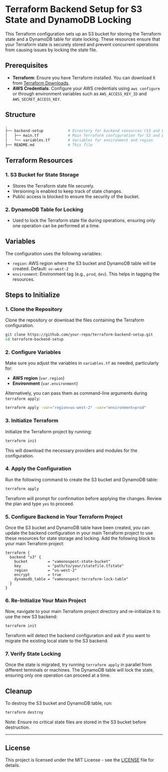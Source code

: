 
# Terraform Backend Setup for S3 State and DynamoDB Locking

This Terraform configuration sets up an S3 bucket for storing the Terraform state and a DynamoDB table for state locking. These resources ensure that your Terraform state is securely stored and prevent concurrent operations from causing issues by locking the state file.

## Prerequisites

- **Terraform**: Ensure you have Terraform installed. You can download it from [Terraform Downloads](https://www.terraform.io/downloads).
- **AWS Credentials**: Configure your AWS credentials using `aws configure` or through environment variables such as `AWS_ACCESS_KEY_ID` and `AWS_SECRET_ACCESS_KEY`.

## Structure

```bash
.
├── backend-setup           # Directory for backend resources (S3 and DynamoDB)
│   ├── main.tf             # Main Terraform configuration for S3 and DynamoDB setup
│   └── variables.tf        # Variables for environment and region
├── README.md               # This file
```

## Terraform Resources

### 1. **S3 Bucket for State Storage**
   - Stores the Terraform state file securely.
   - Versioning is enabled to keep track of state changes.
   - Public access is blocked to ensure the security of the bucket.

### 2. **DynamoDB Table for Locking**
   - Used to lock the Terraform state file during operations, ensuring only one operation can be performed at a time.

## Variables

The configuration uses the following variables:

- `region`: AWS region where the S3 bucket and DynamoDB table will be created. Default: `us-west-2`
- `environment`: Environment tag (e.g., `prod`, `dev`). This helps in tagging the resources.

## Steps to Initialize

### 1. Clone the Repository

Clone the repository or download the files containing the Terraform configuration.

```bash
git clone https://github.com/your-repo/terraform-backend-setup.git
cd terraform-backend-setup
```

### 2. Configure Variables

Make sure you adjust the variables in `variables.tf` as needed, particularly for:

- **AWS region** (`var.region`)
- **Environment** (`var.environment`)

Alternatively, you can pass them as command-line arguments during `terraform apply`:

```bash
terraform apply -var="region=us-west-2" -var="environment=prod"
```

### 3. Initialize Terraform

Initialize the Terraform project by running:

```bash
terraform init
```

This will download the necessary providers and modules for the configuration.

### 4. Apply the Configuration

Run the following command to create the S3 bucket and DynamoDB table:

```bash
terraform apply
```

Terraform will prompt for confirmation before applying the changes. Review the plan and type `yes` to proceed.

### 5. Configure Backend in Your Terraform Project

Once the S3 bucket and DynamoDB table have been created, you can update the backend configuration in your main Terraform project to use these resources for state storage and locking. Add the following block to your main Terraform project:

```hcl
terraform {
  backend "s3" {
    bucket         = "vamonospest-state-bucket"
    key            = "path/to/your/statefile.tfstate"
    region         = "us-west-2"
    encrypt        = true
    dynamodb_table = "vamonospest-terraform-lock-table"
  }
}
```

### 6. Re-Initialize Your Main Project

Now, navigate to your main Terraform project directory and re-initialize it to use the new S3 backend:

```bash
terraform init
```

Terraform will detect the backend configuration and ask if you want to migrate the existing local state to the S3 backend.

### 7. Verify State Locking

Once the state is migrated, try running `terraform apply` in parallel from different terminals or machines. The DynamoDB table will lock the state, ensuring only one operation can proceed at a time.

## Cleanup

To destroy the S3 bucket and DynamoDB table, run:

```bash
terraform destroy
```

Note: Ensure no critical state files are stored in the S3 bucket before destruction.

---

## License

This project is licensed under the MIT License - see the [LICENSE](LICENSE) file for details.
